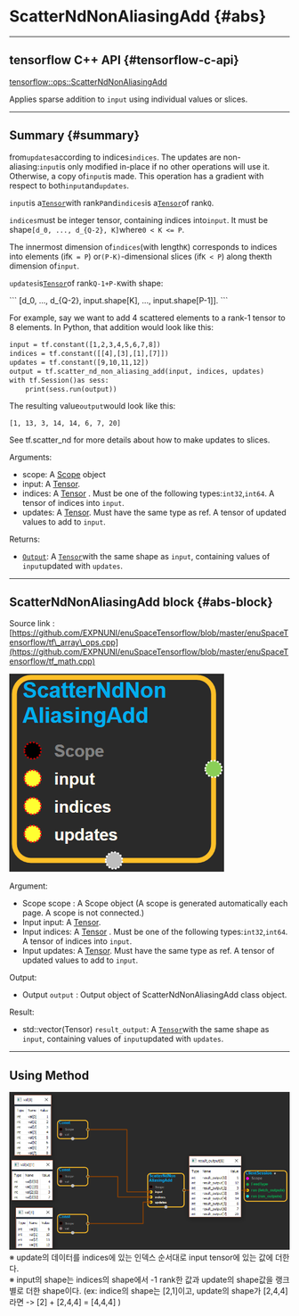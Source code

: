 # ScatterNdNonAliasingAdd {#abs}

---

## tensorflow C++ API {#tensorflow-c-api}

[tensorflow::ops::ScatterNdNonAliasingAdd](https://www.tensorflow.org/api_docs/cc/class/tensorflow/ops/scatter-nd-non-aliasing-add.html)

Applies sparse addition to `input` using individual values or slices.

---

## Summary {#summary}

from`updates`according to indices`indices`. The updates are non-aliasing:`input`is only modified in-place if no other operations will use it. Otherwise, a copy of`input`is made. This operation has a gradient with respect to both`input`and`updates`.

`input`is a[`Tensor`](https://www.tensorflow.org/api_docs/cc/class/tensorflow/tensor.html#classtensorflow_1_1_tensor)with rank`P`and`indices`is a[`Tensor`](https://www.tensorflow.org/api_docs/cc/class/tensorflow/tensor.html#classtensorflow_1_1_tensor)of rank`Q`.

`indices`must be integer tensor, containing indices into`input`. It must be shape`[d_0, ..., d_{Q-2}, K]`where`0 < K <= P`.

The innermost dimension of`indices`\(with length`K`\) corresponds to indices into elements \(if`K = P`\) or`(P-K)`-dimensional slices \(if`K < P`\) along the`K`th dimension of`input`.

`updates`is[`Tensor`](https://www.tensorflow.org/api_docs/cc/class/tensorflow/tensor.html#classtensorflow_1_1_tensor)of rank`Q-1+P-K`with shape:

\`\`\` \[d\_0, ..., d\_{Q-2}, input.shape\[K\], ..., input.shape\[P-1\]\]. \`\`\`

For example, say we want to add 4 scattered elements to a rank-1 tensor to 8 elements. In Python, that addition would look like this:

```
input = tf.constant([1,2,3,4,5,6,7,8])
indices = tf.constant([[4],[3],[1],[7]])
updates = tf.constant([9,10,11,12])
output = tf.scatter_nd_non_aliasing_add(input, indices, updates)
with tf.Session()as sess:
    print(sess.run(output))
```

The resulting value`output`would look like this:

```
[1, 13, 3, 14, 14, 6, 7, 20]
```

See tf.scatter\_nd for more details about how to make updates to slices.

Arguments:

* scope: A [Scope](https://www.tensorflow.org/api_docs/cc/class/tensorflow/scope.html#classtensorflow_1_1_scope) object
* input: A [Tensor](https://www.tensorflow.org/api_docs/cc/class/tensorflow/tensor.html#classtensorflow_1_1_tensor).
* indices: A [Tensor](https://www.tensorflow.org/api_docs/cc/class/tensorflow/tensor.html#classtensorflow_1_1_tensor) . Must be one of the following types:`int32`,`int64`. A tensor of indices into `input`.
* updates: A [Tensor](https://www.tensorflow.org/api_docs/cc/class/tensorflow/tensor.html#classtensorflow_1_1_tensor). Must have the same type as ref. A tensor of updated values to add to `input`.

Returns:

* [`Output`](https://www.tensorflow.org/api_docs/cc/class/tensorflow/output.html#classtensorflow_1_1_output): A [`Tensor`](https://www.tensorflow.org/api_docs/cc/class/tensorflow/tensor.html#classtensorflow_1_1_tensor)with the same shape as `input`, containing values of `input`updated with `updates`.

---

## ScatterNdNonAliasingAdd block {#abs-block}

Source link :[https://github.com/EXPNUNI/enuSpaceTensorflow/blob/master/enuSpaceTensorflow/tf\_array\_ops.cpp](https://github.com/EXPNUNI/enuSpaceTensorflow/blob/master/enuSpaceTensorflow/tf_math.cpp)

![](/assets/array_ops/scatterndnonaliasingadd1.png)

Argument:

* Scope scope : A Scope object \(A scope is generated automatically each page. A scope is not connected.\)
* Input input: A [Tensor](https://www.tensorflow.org/api_docs/cc/class/tensorflow/tensor.html#classtensorflow_1_1_tensor).
* Input indices: A [Tensor](https://www.tensorflow.org/api_docs/cc/class/tensorflow/tensor.html#classtensorflow_1_1_tensor) . Must be one of the following types:`int32`,`int64`. A tensor of indices into `input`.
* Input updates: A [Tensor](https://www.tensorflow.org/api_docs/cc/class/tensorflow/tensor.html#classtensorflow_1_1_tensor). Must have the same type as ref. A tensor of updated values to add to `input`.

Output:

* Output `output` : Output object of ScatterNdNonAliasingAdd class object.

Result:

* std::vector\(Tensor\) `result_output`: A [`Tensor`](https://www.tensorflow.org/api_docs/cc/class/tensorflow/tensor.html#classtensorflow_1_1_tensor)with the same shape as `input`, containing values of `input`updated with `updates`.

---

## Using Method

![](/assets/array_ops/scatterndnonaliasingadd2.png)  
※ update의 데이터를 indices에 있는 인덱스 순서대로 input tensor에 있는 값에 더한다.  
※ input의 shape는 indices의 shape에서 -1 rank한 값과 update의 shape값을 랭크 별로 더한 shape이다. \(ex: indice의 shape는 \[2,1\]이고, update의 shape가 \[2,4,4\]라면 -&gt; \[2\] + \[2,4,4\] = \[4,4,4\] \)

